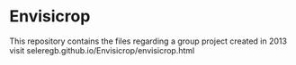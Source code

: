 # Envisicrop
This repository contains the files regarding a group project created in 2013
visit seleregb.github.io/Envisicrop/envisicrop.html
